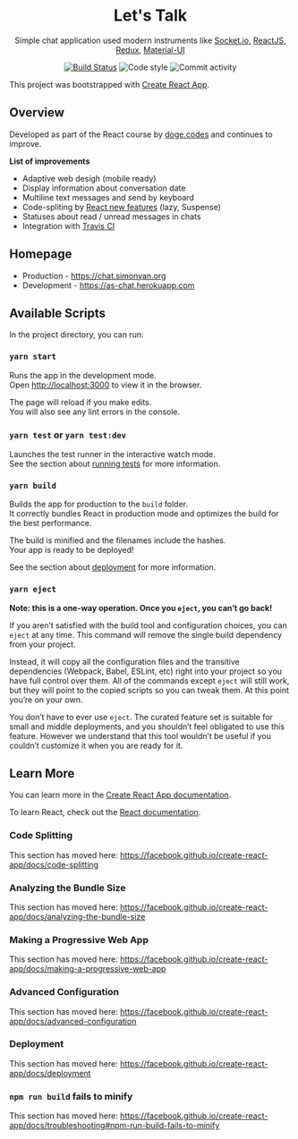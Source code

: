<h1 align="center">Let's Talk</h1>

<div align="center">

Simple chat application used modern instruments like [Socket.io](https://socket.io), [ReactJS](https://reactjs.org), [Redux](https://redux.js.org), [Material-UI](https://redux.js.org)

[![Build Status](https://travis-ci.com/SmokyAce/react-chat.svg?branch=master)](https://travis-ci.com/SmokyAce/react-chat)
![Code style](https://img.shields.io/badge/code_style-prettier-ff69b4.svg)
![Commit activity](https://img.shields.io/github/commit-activity/y/SmokyAce/react-chat.svg)

</div>

This project was bootstrapped with [Create React App](https://github.com/facebook/create-react-app).

## Overview

Developed as part of the React course by [doge.codes](https://doge.codes/react) and continues to improve.

**List of improvements**

* Adaptive web desigh (mobile ready)
* Display information about conversation date
* Multiline text messages and send by keyboard
* Code-spliting by [React new features](https://github.com/facebook/react/blob/master/CHANGELOG.md#1660-october-23-2018) (lazy, Suspense)
* Statuses about read / unread messages in chats
* Integration with [Travis CI](https://travis-ci.com)

## Homepage 

* Production - https://chat.simonyan.org
* Development - https://as-chat.herokuapp.com

## Available Scripts

In the project directory, you can run:

### `yarn start`

Runs the app in the development mode.<br>
Open [http://localhost:3000](http://localhost:3000) to view it in the browser.

The page will reload if you make edits.<br>
You will also see any lint errors in the console.

### `yarn test` or `yarn test:dev`

Launches the test runner in the interactive watch mode.<br>
See the section about [running tests](https://facebook.github.io/create-react-app/docs/running-tests) for more information.

### `yarn build`

Builds the app for production to the `build` folder.<br>
It correctly bundles React in production mode and optimizes the build for the best performance.

The build is minified and the filenames include the hashes.<br>
Your app is ready to be deployed!

See the section about [deployment](https://facebook.github.io/create-react-app/docs/deployment) for more information.

### `yarn eject`

**Note: this is a one-way operation. Once you `eject`, you can’t go back!**

If you aren’t satisfied with the build tool and configuration choices, you can `eject` at any time. This command will remove the single build dependency from your project.

Instead, it will copy all the configuration files and the transitive dependencies (Webpack, Babel, ESLint, etc) right into your project so you have full control over them. All of the commands except `eject` will still work, but they will point to the copied scripts so you can tweak them. At this point you’re on your own.

You don’t have to ever use `eject`. The curated feature set is suitable for small and middle deployments, and you shouldn’t feel obligated to use this feature. However we understand that this tool wouldn’t be useful if you couldn’t customize it when you are ready for it.

## Learn More

You can learn more in the [Create React App documentation](https://facebook.github.io/create-react-app/docs/getting-started).

To learn React, check out the [React documentation](https://reactjs.org/).

### Code Splitting

This section has moved here: https://facebook.github.io/create-react-app/docs/code-splitting

### Analyzing the Bundle Size

This section has moved here: https://facebook.github.io/create-react-app/docs/analyzing-the-bundle-size

### Making a Progressive Web App

This section has moved here: https://facebook.github.io/create-react-app/docs/making-a-progressive-web-app

### Advanced Configuration

This section has moved here: https://facebook.github.io/create-react-app/docs/advanced-configuration

### Deployment

This section has moved here: https://facebook.github.io/create-react-app/docs/deployment

### `npm run build` fails to minify

This section has moved here: https://facebook.github.io/create-react-app/docs/troubleshooting#npm-run-build-fails-to-minify
